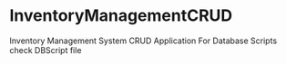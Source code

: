 # InventoryManagementCRUD
Inventory Management System CRUD Application
For Database Scripts check DBScript file
